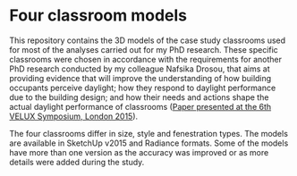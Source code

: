 # Four classroom models
This repository contains the 3D models of the case study classrooms used for most of the analyses carried out for my PhD research. 
These specific classrooms were chosen in accordance with the requirements for another PhD research conducted by my colleague 
Nafsika Drosou, that aims at providing evidence that will improve the understanding of how building occupants 
perceive daylight; how they respond to daylight performance due to the building design; and how their needs and actions 
shape the actual daylight performance of classrooms 
([Paper presented at the 6th VELUX Symposium, London 2015](https://dspace.lboro.ac.uk/2134/19652)).

The four classrooms differ in size, style and fenestration types. The models are available in SketchUp v2015 and Radiance formats.
Some of the models have more than one version as the accuracy was improved or as more details were added during the study.
